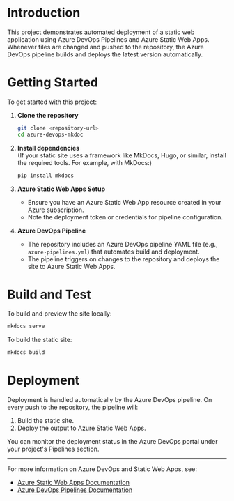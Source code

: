 # Introduction
This project demonstrates automated deployment of a static web application using Azure DevOps Pipelines and Azure Static Web Apps. Whenever files are changed and pushed to the repository, the Azure DevOps pipeline builds and deploys the latest version automatically.

# Getting Started

To get started with this project:

1. **Clone the repository**
   ```sh
   git clone <repository-url>
   cd azure-devops-mkdoc
   ```

2. **Install dependencies**  
   (If your static site uses a framework like MkDocs, Hugo, or similar, install the required tools. For example, with MkDocs:)
   ```sh
   pip install mkdocs
   ```

3. **Azure Static Web Apps Setup**
   - Ensure you have an Azure Static Web App resource created in your Azure subscription.
   - Note the deployment token or credentials for pipeline configuration.

4. **Azure DevOps Pipeline**
   - The repository includes an Azure DevOps pipeline YAML file (e.g., `azure-pipelines.yml`) that automates build and deployment.
   - The pipeline triggers on changes to the repository and deploys the site to Azure Static Web Apps.

# Build and Test

To build and preview the site locally:

```sh
mkdocs serve
```

To build the static site:

```sh
mkdocs build
```

# Deployment

Deployment is handled automatically by the Azure DevOps pipeline. On every push to the repository, the pipeline will:

1. Build the static site.
2. Deploy the output to Azure Static Web Apps.

You can monitor the deployment status in the Azure DevOps portal under your project's Pipelines section.


---
For more information on Azure DevOps and Static Web Apps, see:
- [Azure Static Web Apps Documentation](https://docs.microsoft.com/en-us/azure/static-web-apps/)
- [Azure DevOps Pipelines Documentation](https://docs.microsoft.com/en-us/azure/devops/pipelines/)